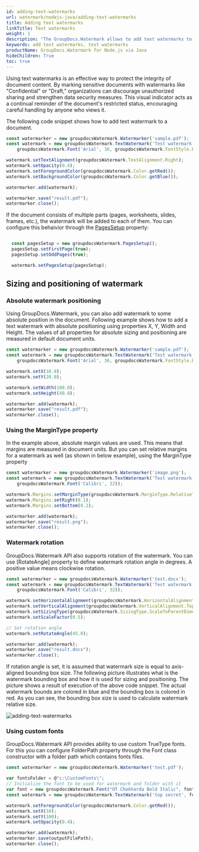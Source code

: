 ```yaml
---
id: adding-text-watermarks
url: watermark/nodejs-java/adding-text-watermarks
title: Adding text watermarks
linkTitle: Text watermarks
weight: 1
description: "The GroupDocs.Watermark allows to add text watermarks to documents which may consists of pages, worksheets, slides or frames."
keywords: add text watermarks, text watermarks
productName: GroupDocs.Watermark for Node.js via Java
hideChildren: True
toc: true
---
```


Using text watermarks is an effective way to protect the integrity of document content. By marking sensitive documents with watermarks like "Confidential" or "Draft," organizations can discourage unauthorized sharing and strengthen data security measures. This visual indicator acts as a continual reminder of the document's restricted status, encouraging careful handling by anyone who views it.

The following code snippet shows how to add text watermark to a document. 

```js
const watermarker = new groupdocsWatermark.Watermarker('sample.pdf');
const watermark = new groupdocsWatermark.TextWatermark('Test watermark', new 
    groupdocsWatermark.Font('Arial', 36, groupdocsWatermark.FontStyle.Bold));

watermark.setTextAlignment(groupdocsWatermark.TextAlignment.Right);
watermark.setOpacity(0.4);
watermark.setForegroundColor(groupdocsWatermark.Color.getRed());
watermark.setBackgroundColor(groupdocsWatermark.Color.getBlue());

watermarker.add(watermark);

watermarker.save("result.pdf");
watermarker.close();
```

If the document consists of multiple parts (pages, worksheets, slides, frames, etc.), the watermark will be added to each of them. You can configure this behaivior through the [PagesSetup](https://reference.groupdocs.com/watermark/net/groupdocs.watermark.watermarks/pagessetup/) property:

```js

  const pagesSetup = new groupdocsWatermark.PagesSetup();
  pagesSetup.setFirstPage(true);
  pagesSetup.setOddPages(true);

  watermark.setPagesSetup(pagesSetup);

```

## Sizing and positioning of watermark

### Absolute watermark positioning

Using GroupDocs.Watermark, you can also add watermark to some absolute position in the document. Following example shows how to add a text watermark with absolute positioning using properties X, Y, Width and Height. The values of all properties for absolute sizing and positioning are measured in default document units.

```js
const watermarker = new groupdocsWatermark.Watermarker('sample.pdf');
const watermark = new groupdocsWatermark.TextWatermark('Test watermark', new 
    groupdocsWatermark.Font('Arial', 36, groupdocsWatermark.FontStyle.Bold));

watermark.setX(10.0);
watermark.setY(20.0);

watermark.setWidth(100.0);
watermark.setHeight(40.0);

watermarker.add(watermark);
watermarker.save("result.pdf");
watermarker.close();
```

### Using the MarginType property

In the example above, absolute margin values are used. This means that margins are measured in document units. But you can set relative margins for a watermark as well (as shown in below example), using the MarginType property

```js
const watermarker = new groupdocsWatermark.Watermarker('image.png');
const watermark = new groupdocsWatermark.TextWatermark('Test watermark', new 
    groupdocsWatermark.Font('Calibri', 32));

watermark.Margins.setMarginType(groupdocsWatermark.MarginType.RelativeToParentDimensions);
watermark.Margins.setRight(0.1);
watermark.Margins.setBottom(0.2);

watermarker.add(watermark);
watermarker.save("result.png");
watermarker.close();
```

### Watermark rotation

GroupDocs.Watermark API also supports rotation of the watermark. You can use [RotateAngle] property to define watermark rotation angle in degrees. A positive value means clockwise rotation.

```js
const watermarker = new groupdocsWatermark.Watermarker('test.docx');
const watermark = new groupdocsWatermark.TextWatermark('Test watermark', new 
    groupdocsWatermark.Font('Calibri', 32));

watermark.setHorizontalAlignment(groupdocsWatermark.HorizontalAlignment.Right);
watermark.setVerticalAlignment(groupdocsWatermark.VerticalAlignment.Top);
watermark.setSizingType(groupdocsWatermark.SizingType.ScaleToParentDimensions);
watermark.setScaleFactor(0.5);

// Set rotation angle
watermark.setRotateAngle(45.0);

watermarker.add(watermark);
watermarker.save("result.docx");
watermarker.close();
```


If rotation angle is set, it is assumed that watermark size is equal to axis-aligned bounding box size. The following picture illustrates what is the watermark bounding box and how it is used for sizing and positioning. The picture shows a result of execution of the above code snippet. The actual watermark bounds are colored in blue and the bounding box is colored in red. As you can see, the bounding box size is used to calculate watermark relative size.

![adding-text-watermarks](/watermark/net/images/adding-text-watermarks.png)

### Using custom fonts

GroupDocs.Watermark API provides ability to use custom TrueType fonts. For this you can configure FolderPath property through the Font class constructor with a folder path which contains fonts files.

```js
const watermarker = new groupdocsWatermark.Watermarker('test.pdf');

var fontsFolder = @"c:\CustomFonts\";
// Initialize the font to be used for watermark and folder with it
var font = new groupdocsWatermark.Font("OT Chekharda Bold Italic", fontsFolder, 36)
const watermark = new groupdocsWatermark.TextWatermark('top secret', font);

watermark.setForegroundColor(groupdocsWatermark.Color.getRed());
watermark.setX(10);
watermark.setY(100);
watermark.setOpacity(0.4);

watermarker.add(watermark);
watermarker.save(outputFilePath);
watermarker.close();
```